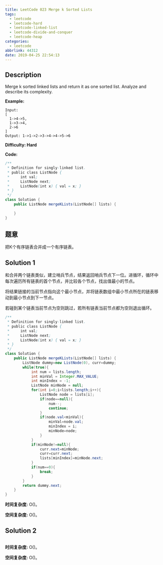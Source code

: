 ```yaml
---
title: LeetCode 023 Merge k Sorted Lists
tags:
  - leetcode
  - leetcode-hard
  - leetcode-linked-list
  - leetcode-divide-and-conquer
  - leetcode-heap
categories:
  - leetcode
abbrlink: 44312
date: 2019-04-25 22:54:13
---
```


## Description

Merge k sorted linked lists and return it as one sorted list. Analyze and describe its complexity.


**Example:**

```
Input:
[
  1->4->5,
  1->3->4,
  2->6
]
Output: 1->1->2->3->4->4->5->6
```

**Difficulty: Hard**

**Code:**

```java
/**
 * Definition for singly-linked list.
 * public class ListNode {
 *     int val;
 *     ListNode next;
 *     ListNode(int x) { val = x; }
 * }
 */
class Solution {
    public ListNode mergeKLists(ListNode[] lists) {
        
    }
}
```

<!-- more -->

## 题意

把K个有序链表合并成一个有序链表。

## Solution 1

和合并两个链表类似，建立哨兵节点，结果返回哨兵节点下一位。进循环，循环中每次遍历所有链表的首个节点，并比较各个节点，找出值最小的节点。

将结果链接的当前节点指向这个最小节点，并将链表数组中最小节点所在的链表移动到最小节点到下一节点。

若碰到某个链表当前节点为空则跳过，若所有链表当前节点都为空则退出循环。

```java
/**
 * Definition for singly-linked list.
 * public class ListNode {
 *     int val;
 *     ListNode next;
 *     ListNode(int x) { val = x; }
 * }
 */
class Solution {
    public ListNode mergeKLists(ListNode[] lists) {
        ListNode dummy=new ListNode(0), curr=dummy;
        while(true){
            int num = lists.length;
            int minVal = Integer.MAX_VALUE;
            int minIndex = -1;
            ListNode minNode = null;
            for(int i=0;i<lists.length;i++){
                ListNode node = lists[i];
                if(node==null){
                    num--;
                    continue;
                }
                if(node.val<minVal){
                    minVal=node.val;
                    minIndex = i;
                    minNode=node;
                }
            }
            if(minNode!=null){
                curr.next=minNode;
                curr=curr.next;
                lists[minIndex]=minNode.next;
            }
            if(num==0){
                break;
            }
        }
        return dummy.next;
    }
}
```

**时间复杂度:** O()。

**空间复杂度:** O()。

## Solution 2



```java

```

**时间复杂度:** O()。

**空间复杂度:** O()。

